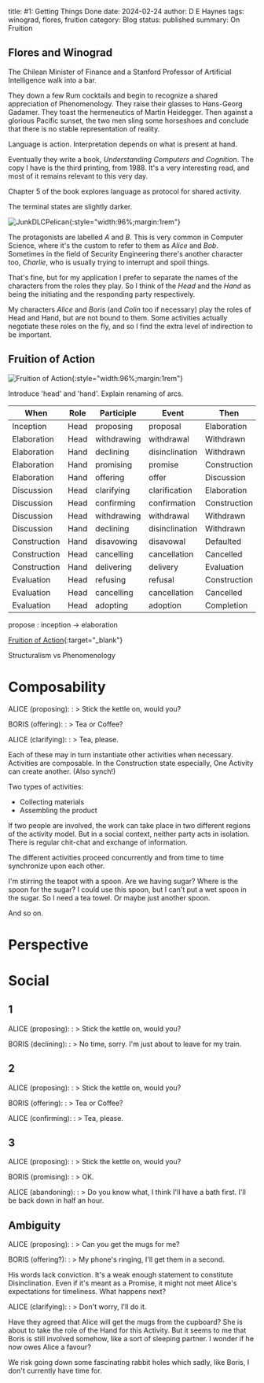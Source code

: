 title: #1: Getting Things Done
date: 2024-02-24
author: D E Haynes
tags: winograd, flores, fruition
category: Blog
status: published
summary: On Fruition

Flores and Winograd
-------------------

The Chilean Minister of Finance and a Stanford Professor of Artificial Intelligence walk into a bar.

They down a few Rum cocktails and begin to recognize a shared appreciation of Phenomenology.
They raise their glasses to Hans-Georg Gadamer. They toast the hermeneutics of Martin Heidegger.
Then against a glorious Pacific sunset, the two men sling some horseshoes and conclude that there is no stable
representation of reality.

Language is action. Interpretation depends on what is present at hand.

Eventually they write a book, *Understanding Computers and Cognition*.
The copy I have is the third printing, from 1988. It's a very interesting read, and most of it remains relevant to this
very day.

Chapter 5 of the book explores language as protocol for shared activity.

The terminal states are slightly darker.

![JunkDLCPelican]({static}/img/UCAC_fig5-1.png){:style="width:96%;margin:1rem"}


The protagonists are labelled *A* and *B*. This is very common in Computer Science, where it's the custom
to refer to them as *Alice* and *Bob*. Sometimes in the field of Security Engineering there's another character
too, *Charlie*, who is usually trying to interrupt and spoil things.

That's fine, but for my application I prefer to separate the names of the characters from the roles they play.
So I think of the *Head* and the *Hand* as being the initiating and the responding party respectively.

My characters *Alice* and *Boris* (and *Colin* too if necessary) play the roles of Head and Hand, but are not bound to them.
Some activities actually negotiate these roles on the fly, and so I find the extra level of indirection to be important.

Fruition of Action
------------------

![Fruition of Action]({static}/img/fruition.png){:style="width:96%;margin:1rem"}

Introduce 'head' and 'hand'. Explain renaming of arcs.

| When          | Role  | Participle    | Event         | Then          |
|---------------|-------|---------------|---------------|---------------|
| Inception     | Head  | proposing     | proposal      | Elaboration   |
| Elaboration   | Head  | withdrawing   | withdrawal    | Withdrawn     |
| Elaboration   | Hand  | declining     | disinclination| Withdrawn     |
| Elaboration   | Hand  | promising     | promise       | Construction  |
| Elaboration   | Hand  | offering      | offer         | Discussion    |
| Discussion    | Head  | clarifying    | clarification | Elaboration   |
| Discussion    | Head  | confirming    | confirmation  | Construction  |
| Discussion    | Head  | withdrawing   | withdrawal    | Withdrawn     |
| Discussion    | Hand  | declining     | disinclination| Withdrawn     |
| Construction  | Hand  | disavowing    | disavowal     | Defaulted     |
| Construction  | Head  | cancelling    | cancellation  | Cancelled     |
| Construction  | Hand  | delivering    | delivery      | Evaluation    |
| Evaluation    | Head  | refusing      | refusal       | Construction  |
| Evaluation    | Head  | cancelling    | cancellation  | Cancelled     |
| Evaluation    | Head  | adopting      | adoption      | Completion    |

propose
:   inception -> elaboration

[Fruition of Action]({static}/doc/fruition_of_action.pdf){:target="_blank"}

Structuralism vs Phenomenology

Composability
=============

ALICE (proposing):
: > Stick the kettle on, would you?

BORIS (offering):
: > Tea or Coffee?

ALICE (clarifying):
: > Tea, please.

Each of these may in turn instantiate other activities when necessary.
Activities are composable. In the Construction state especially, One Activity can create another.
(Also synch!)

Two types of activities:

* Collecting materials
* Assembling the product

If two people are involved, the work can take place in two different regions of the activity model.
But in a social context, neither party acts in isolation. There is regular chit-chat and exchange of information.

The different activities proceed concurrently and from time to time synchronize upon each other.

I'm stirring the teapot with a spoon. Are we having sugar? Where is the spoon for the sugar?
I could use this spoon, but I can't put a wet spoon in the sugar.
So I need a tea towel. Or maybe just another spoon.

And so on.

Perspective
===========

Social
======

1
-

ALICE (proposing):
: > Stick the kettle on, would you?

BORIS (declining):
: > No time, sorry. I'm just about to leave for my train.

2
-

ALICE (proposing):
: > Stick the kettle on, would you?

BORIS (offering):
: > Tea or Coffee?

ALICE (confirming):
: > Tea, please.

3
-

ALICE (proposing):
: > Stick the kettle on, would you?

BORIS (promising):
: > OK.

ALICE (abandoning):
: > Do you know what, I think I'll have a bath first. I'll be back down in half an hour.

Ambiguity
---------

ALICE (proposing):
: > Can you get the mugs for me?

BORIS (offering?):
: > My phone's ringing, I'll get them in a second.

His words lack conviction. It's a weak enough statement to constitute Disinclination.
Even if it's meant as a Promise, it might not meet Alice's expectations for timeliness.
What happens next?

ALICE (clarifying):
: > Don't worry, I'll do it.

Have they agreed that Alice will get the mugs from the cupboard?
She is about to take the role of the Hand for this Activity.
But it seems to me that Boris is still involved somehow, like a sort of sleeping partner.
I wonder if he now owes Alice a favour?

We risk going down some fascinating rabbit holes which sadly, like Boris, I don't
currently have time for.
